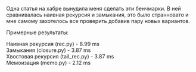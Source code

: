 Одна статья на хабре вынудила меня сделать эти бенчмарки. В ней сравнивалась наивная рекурсия и замыкания, это было странновато и мне самому захотелось все проверить добавив пару новых вариантов.

Примерные результаты:

Наивная рекурсия (rec.py)        - 8.99 ms            
Замыкания (closure.py)           - 3.87 ms              
Хвостовая рекурсия (tail_rec.py) - 3.87 ms              
Мемоизация (memo.py)             - 2.12 ms
